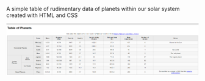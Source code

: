 A simple table of rudimentary data of planets within our solar system created with HTML and CSS

![alt text](assets/image.png)
